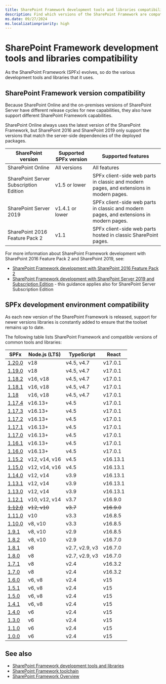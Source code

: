 ```yaml
---
title: SharePoint Framework development tools and libraries compatibility
description: Find which versions of the SharePoint Framework are compatible with each version of SharePoint, development tools and libraries.
ms.date: 09/27/2024
ms.localizationpriority: high
---
```

# SharePoint Framework development tools and libraries compatibility

As the SharePoint Framework (SPFx) evolves, so do the various development tools and libraries that it uses.

## SharePoint Framework version compatibility

Because SharePoint Online and the on-premises versions of SharePoint Server have different release cycles for new capabilities, they also have support different SharePoint Framework capabilities.

SharePoint Online always uses the latest version of the SharePoint Framework, but SharePoint 2016 and SharePoint 2019 only support the versions that match the server-side dependencies of the deployed packages.

|       SharePoint version               | Supported SPFx version |                                   Supported features                                    |
| ---------------------------------------| ---------------------- | --------------------------------------------------------------------------------------- |
| SharePoint Online                      | All versions           | All features                                                                            |
| SharePoint Server Subscription Edition | v1.5 or lower        | SPFx client-side web parts in classic and modern pages, and extensions in modern pages. |
| SharePoint Server 2019                 | v1.4.1 or lower        | SPFx client-side web parts in classic and modern pages, and extensions in modern pages. |
| SharePoint 2016 Feature Pack 2         | v1.1                   | SPFx client-side web parts hosted in classic SharePoint pages.                          |

For more information about SharePoint Framework development with SharePoint 2016 Feature Pack 2 and SharePoint 2019, see:

- [SharePoint Framework development with SharePoint 2016 Feature Pack 2](sharepoint-2016-support.md)
- [SharePoint Framework development with SharePoint Server 2019 and Subscription Edition](sharepoint-2019-and-subscription-edition-support.md) - this guidance applies also for SharePoint Server Subscription Edition

## SPFx development environment compatibility

As each new version of the SharePoint Framework is released, support for newer versions libraries is constantly added to ensure that the toolset remains up to date.

The following table lists SharePoint Framework and compatible versions of common tools and libraries:

|              SPFx               |   Node.js (LTS) |   TypeScript   |    React    |
| ------------------------------- | --------------- | -------------- | ----------- |
| [1.20.0](release-1.20.md)       | v18             | v4.5, v4.7     | v17.0.1     |
| [1.19.0](release-1.19.md)       | v18             | v4.5, v4.7     | v17.0.1     |
| [1.18.2](release-1.18.2.md)     | v16, v18        | v4.5, v4.7     | v17.0.1     |
| [1.18.1](release-1.18.1.md)     | v16, v18        | v4.5, v4.7     | v17.0.1     |
| [1.18](release-1.18.md)         | v16, v18        | v4.5, v4.7     | v17.0.1     |
| [1.17.4](release-1.17.4.md)     | v16.13+         | v4.5           | v17.0.1     |
| [1.17.3](release-1.17.3.md)     | v16.13+         | v4.5           | v17.0.1     |
| [1.17.2](release-1.17.2.md)     | v16.13+         | v4.5           | v17.0.1     |
| [1.17.1](release-1.17.1.md)     | v16.13+         | v4.5           | v17.0.1     |
| [1.17.0](release-1.17.md)       | v16.13+         | v4.5           | v17.0.1     |
| [1.16.1](release-1.16.1.md)     | v16.13+         | v4.5           | v17.0.1     |
| [1.16.0](release-1.16.md)       | v16.13+         | v4.5           | v17.0.1     |
| [1.15.2](release-1.15.2.md)     | v12, v14, v16   | v4.5           | v16.13.1    |
| [1.15.0](release-1.15.md)       | v12, v14, v16   | v4.5           | v16.13.1    |
| [1.14.0](release-1.14.md)       | v12,  v14       | v3.9           | v16.13.1    |
| [1.13.1](release-1.13.1.md)     | v12,  v14       | v3.9           | v16.13.1    |
| [1.13.0](release-1.13.md)       | v12,  v14       | v3.9           | v16.13.1    |
| [1.12.1](release-1.12.1.md)     | v10, v12,  v14  | v3.7           | v16.9.0     |
| ~~[1.12.0](release-1.12.0.md)~~ | ~~v12,  v10~~   | ~~v3.7~~       | ~~v16.9.0~~ |
| [1.11.0](release-1.11.0.md)     | v10             | v3.3           | v16.8.5     |
| [1.10.0](release-1.10.0.md)     | v8,  v10        | v3.3           | v16.8.5     |
| [1.9.1](release-1.9.1.md)       | v8,  v10        | v2.9           | v16.8.5     |
| [1.8.2](release-1.8.2.md)       | v8,  v10        | v2.9           | v16.7.0     |
| [1.8.1](release-1.8.1.md)       | v8              | v2.7, v2.9, v3 | v16.7.0     |
| [1.8.0](release-1.8.0.md)       | v8              | v2.7, v2.9, v3 | v16.7.0     |
| [1.7.1](release-1.7.1.md)       | v8              | v2.4           | v16.3.2     |
| [1.7.0](release-1.7.md)         | v8              | v2.4           | v16.3.2     |
| [1.6.0](release-1.6.md)         | v6,  v8         | v2.4           | v15         |
| [1.5.1](release-1.5.1.md)       | v6,  v8         | v2.4           | v15         |
| [1.5.0](release-1.5.md)         | v6,  v8         | v2.4           | v15         |
| [1.4.1](release-1.4.1.md)       | v6,  v8         | v2.4           | v15         |
| [1.4.0](release-1.4.md)         | v6              | v2.4           | v15         |
| [1.3.0](release-1.3.md)         | v6              | v2.4           | v15         |
| [1.1.0](release-1.1.md)         | v6              | v2.4           | v15         |
| [1.0.0](release-1.0.0.md)       | v6              | v2.4           | v15         |

## See also

- [SharePoint Framework development tools and libraries](tools-and-libraries.md)
- [SharePoint Framework toolchain](toolchain/sharepoint-framework-toolchain.md)
- [SharePoint Framework Overview](sharepoint-framework-overview.md)
